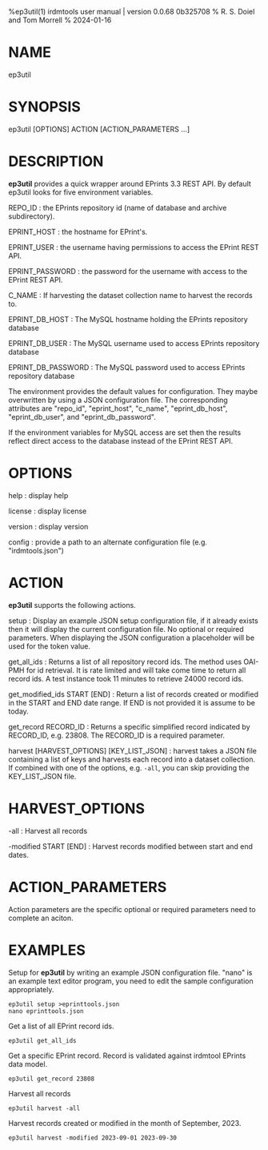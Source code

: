 %ep3util(1) irdmtools user manual | version 0.0.68 0b325708
% R. S. Doiel and Tom Morrell
% 2024-01-16

# NAME

ep3util

# SYNOPSIS

ep3util [OPTIONS] ACTION [ACTION_PARAMETERS ...]

# DESCRIPTION

__ep3util__ provides a quick wrapper around EPrints 3.3 REST API.
By default ep3util looks for five environment variables.

REPO_ID
: the EPrints repository id (name of database and archive subdirectory).

EPRINT_HOST
: the hostname for EPrint's.

EPRINT_USER
: the username having permissions to access the EPrint REST API.

EPRINT_PASSWORD
: the password for the username with access to the EPrint REST API.

C_NAME
: If harvesting the dataset collection name to harvest the records to.

EPRINT_DB_HOST
: The MySQL hostname holding the EPrints repository database

EPRINT_DB_USER
: The MySQL username used to access EPrints repository database 

EPRINT_DB_PASSWORD
: The MySQL password used to access EPrints repository database

The environment provides the default values for configuration. They
maybe overwritten by using a JSON configuration file. The corresponding
attributes are "repo_id", "eprint_host", "c_name", "eprint_db_host",
"eprint_db_user", and "eprint_db_password".

If the environment variables for MySQL access are set then the results
reflect direct access to the database instead of the EPrint REST API.


# OPTIONS

help
: display help

license
: display license

version
: display version

config
: provide a path to an alternate configuration file (e.g. "irdmtools.json")

# ACTION

__ep3util__ supports the following actions.

setup
: Display an example JSON setup configuration file, if it already exists then it will display the current configuration file. No optional or required parameters. When displaying the JSON configuration a placeholder will be used for the token value.

get_all_ids
: Returns a list of all repository record ids. The method uses OAI-PMH for id retrieval. It is rate limited and will take come time to return all record ids. A test instance took 11 minutes to retrieve 24000 record ids.

get_modified_ids START [END]
: Return a list of records created or modified in the START and END date range. If END is not provided it is assume to be today.

get_record RECORD_ID
: Returns a specific simplified record indicated by RECORD_ID, e.g. 23808. The RECORD_ID is a required parameter.

harvest [HARVEST_OPTIONS] [KEY_LIST_JSON]
: harvest takes a JSON file containing a list of keys and harvests each record into a dataset collection. If combined
with one of the options, e.g. `-all`, you can skip providing the KEY_LIST_JSON file.

# HARVEST_OPTIONS

-all
: Harvest all records

-modified START [END]
: Harvest records modified between start and end dates.

# ACTION_PARAMETERS

Action parameters are the specific optional or required parameters need to complete an aciton.


# EXAMPLES

Setup for __ep3util__ by writing an example JSON configuration file.
"nano" is an example text editor program, you need to edit the sample
configuration appropriately.

~~~
ep3util setup >eprinttools.json
nano eprinttools.json
~~~

Get a list of all EPrint record ids.

~~~
ep3util get_all_ids
~~~

Get a specific EPrint record. Record is validated
against irdmtool EPrints data model.

~~~
ep3util get_record 23808
~~~

Harvest all records

~~~
ep3util harvest -all
~~~

Harvest records created or modified in the month of September, 2023.

~~~
ep3util harvest -modified 2023-09-01 2023-09-30
~~~

